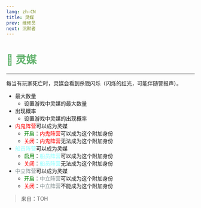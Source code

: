```yaml
---
lang: zh-CN
title: 灵媒
prev: 维修员
next: 沉默者
---
```


# <font color=#61b26c>🔮 <b>灵媒</b></font> <Badge text="Helpful" type="tip" vertical="middle"/>

***

每当有玩家死亡时，灵媒会看到杀戮闪烁（闪烁的红光，可能伴随警报声）。

- 最大数量
  - 设置游戏中灵媒的最大数量
- 出现概率
  - 设置游戏中灵媒的出现概率
- <font color=red>内鬼阵营</font>可以成为灵媒
  - <font color=green>开启</font>：<font color=red>内鬼阵营</font>可以成为这个附加身份
  - <font color=red>关闭</font>：<font color=red>内鬼阵营</font>无法成为这个附加身份
- <font color=#8cffff>船员阵营</font>可以成为灵媒
  - <font color=green>启用</font>：<font color=#8cffff>船员阵营</font>可以成为这个附加身份
  - <font color=red>关闭</font>：<font color=#8cffff>船员阵营</font>无法成为这个附加身份
- <font color=#7f8c8d>中立阵营</font>可以成为灵媒
  - <font color=green>开启</font>：<font color=#7f8c8d>中立阵营</font>可以成为这个附加身份
  - <font color=red>关闭</font>：<font color=#7f8c8d>中立阵营</font>不能成为这个附加身份

> 来自：TOH
